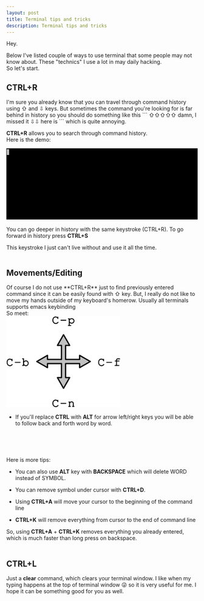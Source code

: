 ```yaml
---
layout: post
title: Terminal tips and tricks
description: Terminal tips and tricks
---
```


Hey.

Below I've listed couple of ways to use terminal that some people may not know about.
These "technics" I use a lot in may daily hacking.<br/>
So let's start.

<h2>CTRL+R</h2>
I'm sure you already know that you can travel through command history using ⇧ and ⇩ keys.
But sometimes the command you're looking for is far behind in history so you should do something like this
```
⇧⇧⇧⇧⇧ damn, I missed it ⇩⇩ here is <enter>
```
which is quite annoying.

**CTRL+R** allows you to search through command history. <br/>
Here is the demo:

<a target="_blank" href="/assets/img/ctrl_r.gif"><img alt="ctrl+r gif" src="/assets/img/ctrl_r.gif" width="600px"/></a>

You can go deeper in history with the same keystroke (CTRL+R). To go forward in history press **CTRL+S**

This keystroke I just can't live without and use it all the time.
<br/>
<br/>

<h2>Movements/Editing</h2>
Of course I do not use **CTRL+R** just to find previously entered command
since it can be easily found with ⇧ key. But, I really do not like to move my hands outside of my keyboard's
homerow. Usually all terminals supports emacs keybinding <br/>
So meet:
<br/>
<a target="_blank" href="/assets/img/arrows.png"><img alt="emacs arrows" src="/assets/img/arrows.png" width="300px"/></a>
<br/>

* If you'll replace **CTRL** with **ALT** for arrow left/right keys you will be able to follow back and forth word by word.
<br/>
<br/>
<br/>

Here is more tips:

* You can also use **ALT** key with **BACKSPACE** which will delete WORD instead of SYMBOL.

* You can remove symbol under cursor with **CTRL+D**.

* Using **CTRL+A** will move your cursor to the beginning of the command line

* **CTRL+K** will remove everything from cursor to the end of command line

So, using **CTRL+A** + **CTRL+K** removes everything you already entered, which is much faster than long
press on backspace.
<br/>
<br/>

<h2>CTRL+L</h2>

Just a **clear** command, which clears your terminal window. I like when my typing happens
at the top of terminal window 😜 so it is very useful for me.
I hope it can be something good for you as well.
